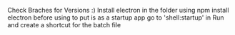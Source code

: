 Check Braches for Versions :)
Install electron in the folder using npm install electron before using
to put is as a startup app go to 'shell:startup' in Run and create a shortcut for the batch file
